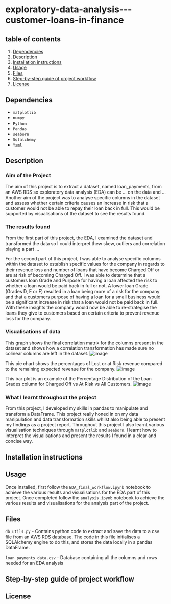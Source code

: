 # exploratory-data-analysis---customer-loans-in-finance

## table of contents
1. [Dependencies](#Dependencies)
2. [Description](#Description)
3. [Installation instructions](#Installation-instructions)
4. [Usage](#Usage)
5. [Files](#Files)
6. [Step-by-step guide of project workflow](#Step-by-step-guide-of-project-workflow)
7. [License](#License)

## Dependencies
- `matplotlib`
- `numpy`
- `Python`
- `Pandas`
- `seaborn`
- `Sqlalchemy`
- `Yaml`


## Description
### Aim of the Project
The aim of this project is to extract a dataset, named loan_payments, from an AWS RDS so exploratory data analysis (EDA) can be ... on the data and ...
Another aim of the project was to analyse specific columns in the dataset and assess whether certain criteria causes an increase in risk that a customer would not be able to repay their loan back in full. This would be supported by visualisations of the dataset to see the results found.

### The results found
From the first part of this project, the EDA, I examined the dataset and transformed the data so I could interpret thew skew, outliers and correlation playing a part ...

For the second part of this project, I was able to analyse specific columns within the dataset to establish specific values for the company in regards to their revenue loss and number of loans that have become Charged Off or are at risk of becoming Charged Off. I was able to determine that a customers loan Grade and Purpose for having a loan affected the risk to whether a loan would be paid back in full or not. A lower loan Grade (Grades D, E or F) resulted in a loan being more of a risk for the company and that a customers purpose of having a loan for a small business would be a significant increase in risk that a loan would not be paid back in full. With these insights the company would now be able to re-strategise the loans they give to customers based on certain criteria to prevent revenue loss for the company.

### Visualisations of data
This graph shows the final correlation matrix for the columns present in the dataset and shows how a correlation transformation has made sure no colinear columns are left in the dataset.
![image](https://github.com/user-attachments/assets/93655245-9eff-4d2d-92e8-6e3979d23d93)

This pie chart shows the percentages of Lost or at Risk revenue compared to the remaining expected revenue for the company.
![image](https://github.com/user-attachments/assets/8f328f76-f84e-4c95-8d98-08623caf1942)

This bar plot is an example of the Percentage Distribution of the Loan Grades column for Charged Off vs At Risk vs All Customers.
![image](https://github.com/user-attachments/assets/f7e752d2-b5b1-4cb9-952b-ab485df09823)



### What I learnt throughout the project
From this project, I developed my skills in pandas to manipulate and transform a DataFrame. This project really honed in on my data manipulation and data transformation skills whilst also being able to present my findings as a project report. 
Throughout this project I also learnt various visualisation techniques through `matplotlib` and `seaborn`. I learnt how to interpret the visualisations and present the results I found in a clear and concise way.

## Installation instructions


## Usage
Once installed, first follow the `EDA_final_workflow.ipynb` notebook to achieve the various results and visualisations for the EDA part of this project. Once completed follow the `analysis.ipynb` notebook to achieve the various results and visualisations for the analysis part of the project.

## Files
`db_utils.py` - Contains python code to extract and save the data to a csv file from an AWS RDS database. The code in this file initialises a SQLAlchemy engine to do this, and stores the data locally in a pandas DataFrame.

`loan_payments_data.csv` - Database containing all the columns and rows needed for an EDA analysis


## Step-by-step guide of project workflow


## License 
